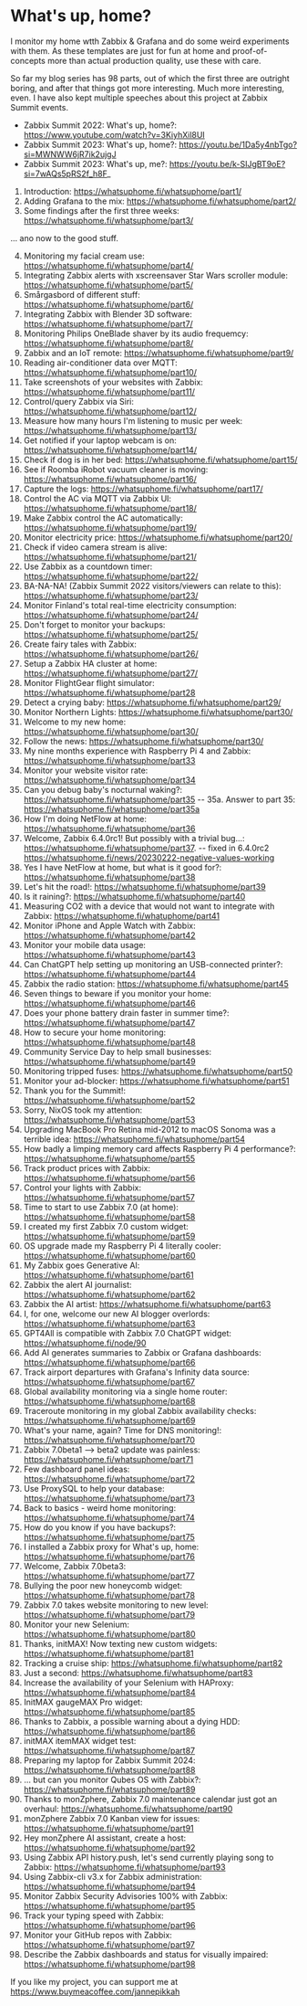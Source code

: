 # What's up, home?

I monitor my home wtth Zabbix & Grafana and do some weird experiments with them. As these templates are just for fun at home and proof-of-concepts more than actual production quality, use these with care.

So far my blog series has 98 parts, out of which the first three are outright boring, and after that things got more interesting. Much more interesting, even. I have also kept multiple speeches about this project at Zabbix Summit events.

- Zabbix Summit 2022: What's up, home?: https://www.youtube.com/watch?v=3KiyhXil8UI
- Zabbix Summit 2023: What's up, home?: https://youtu.be/1Da5y4nbTgo?si=MWNWW6jR7ik2ujgJ
- Zabbix Summit 2023: What's up, me?: https://youtu.be/k-SIJgBT9oE?si=7wAQs5pRS2f_h8F_

1. Introduction: https://whatsuphome.fi/whatsuphome/part1/
2. Adding Grafana to the mix: https://whatsuphome.fi/whatsuphome/part2/
3. Some findings after the first three weeks: https://whatsuphome.fi/whatsuphome/part3/

... ano now to the good stuff.

4. Monitoring my facial cream use: https://whatsuphome.fi/whatsuphome/part4/
5. Integrating Zabbix alerts with xscreensaver Star Wars scroller module: https://whatsuphome.fi/whatsuphome/part5/
6. Smårgasbord of different stuff: https://whatsuphome.fi/whatsuphome/part6/
7. Integrating Zabbix with Blender 3D software: https://whatsuphome.fi/whatsuphome/part7/
8. Monitoring Philips OneBlade shaver by its audio frequemcy: https://whatsuphome.fi/whatsuphome/part8/
9. Zabbix and an IoT remote: https://whatsuphome.fi/whatsuphome/part9/
10. Reading air-conditioner data over MQTT: https://whatsuphome.fi/whatsuphome/part10/
11. Take screenshots of your websites with Zabbix: https://whatsuphome.fi/whatsuphome/part11/
12. Control/query Zabbix via Siri: https://whatsuphome.fi/whatsuphome/part12/
13. Measure how many hours I'm listening to music per week: https://whatsuphome.fi/whatsuphome/part13/
14. Get notified if your laptop webcam is on: https://whatsuphome.fi/whatsuphome/part14/
15. Check if dog is in her bed: https://whatsuphome.fi/whatsuphome/part15/
16. See if Roomba iRobot vacuum cleaner is moving: https://whatsuphome.fi/whatsuphome/part16/
17. Capture the logs: https://whatsuphome.fi/whatsuphome/part17/
18. Control the AC via MQTT via Zabbix UI: https://whatsuphome.fi/whatsuphome/part18/
19. Make Zabbix control the AC automatically: https://whatsuphome.fi/whatsuphome/part19/
20. Monitor electricity price: https://whatsuphome.fi/whatsuphome/part20/
21. Check if video camera stream is alive: https://whatsuphome.fi/whatsuphome/part21/
22. Use Zabbix as a countdown timer: https://whatsuphome.fi/whatsuphome/part22/
23. BA-NA-NA! (Zabbix Summit 2022 visitors/viewers can relate to this): https://whatsuphome.fi/whatsuphome/part23/
24. Monitor Finland's total real-time electricity consumption: https://whatsuphome.fi/whatsuphome/part24/
25. Don't forget to monitor your backups: https://whatsuphome.fi/whatsuphome/part25/
26. Create fairy tales with Zabbix: https://whatsuphome.fi/whatsuphome/part26/
27. Setup a Zabbix HA cluster at home: https://whatsuphome.fi/whatsuphome/part27/
28. Monitor FlightGear flight simulator: https://whatsuphome.fi/whatsuphome/part28
29. Detect a crying baby: https://whatsuphome.fi/whatsuphome/part29/
30. Monitor Northern Lights: https://whatsuphome.fi/whatsuphome/part30/
31. Welcome to my new home: https://whatsuphome.fi/whatsuphome/part30/
32. Follow the news: https://whatsuphome.fi/whatsuphome/part30/
33. My nine months experience with Raspberry Pi 4 and Zabbix: https://whatsuphome.fi/whatsuphome/part33
34. Monitor your website visitor rate: https://whatsuphome.fi/whatsuphome/part34
35. Can you debug baby's nocturnal waking?: https://whatsuphome.fi/whatsuphome/part35 -- 
35a. Answer to part 35: https://whatsuphome.fi/whatsuphome/part35a
36. How I'm doing NetFlow at home: https://whatsuphome.fi/whatsuphome/part36
37. Welcome, Zabbix 6.4.0rc1! But possibly with a trivial bug...: https://whatsuphome.fi/whatsuphome/part37. -- fixed in 6.4.0rc2 https://whatsuphome.fi/news/20230222-negative-values-working
38. Yes I have NetFlow at home, but what is it good for?: https://whatsuphome.fi/whatsuphome/part38
39. Let's hit the road!: https://whatsuphome.fi/whatsuphome/part39
40. Is it raining?: https://whatsuphome.fi/whatsuphome/part40
41. Measuring CO2 with a device that would not want to integrate with Zabbix: https://whatsuphome.fi/whatuphome/part41
42. Monitor iPhone and Apple Watch with Zabbix: https://whatsuphome.fi/whatsuphome/part42
43. Monitor your mobile data usage: https://whatsuphome.fi/whatsuphome/part43
44. Can ChatGPT help setting up monitoring an USB-connected printer?: https://whatsuphome.fi/whatsuphome/part44
45. Zabbix the radio station: https://whatsuphome.fi/whatsuphome/part45
46. Seven things to beware if you monitor your home: https://whatsuphome.fi/whatsuphome/part46
47. Does your phone battery drain faster in summer time?: https://whatsuphome.fi/whatsuphome/part47
48. How to secure your home monitoring: https://whatsuphome.fi/whatsuphome/part48
49. Community Service Day to help small businesses: https://whatsuphome.fi/whatsuphome/part49
50. Monitoring tripped fuses: https://whatsuphome.fi/whatsuphome/part50
51. Monitor your ad-blocker: https://whatsuphome.fi/whatsuphome/part51
52. Thank you for the Summit!: https://whatsuphome.fi/whatsuphome/part52
53. Sorry, NixOS took my attention: https://whatsuphome.fi/whatsuphome/part53
54. Upgrading MacBook Pro Retina mid-2012 to macOS Sonoma was a terrible idea: https://whatsuphome.fi/whatsuphome/part54
55. How badly a limping memory card affects Raspberry Pi 4 performance?: https://whatsuphome.fi/whatsuphome/part55
56. Track product prices with Zabbix: https://whatsuphome.fi/whatsuphome/part56
57. Control your lights with Zabbix: https://whatsuphome.fi/whatsuphome/part57
58. Time to start to use Zabbix 7.0 (at home): https://whatsuphome.fi/whatsuphome/part58
59. I created my first Zabbix 7.0 custom widget: https://whatsuphome.fi/whatsuphome/part59
60. OS upgrade made my Raspberry Pi 4 literally cooler: https://whatsuphome.fi/whatsuphome/part60
61. My Zabbix goes Generative AI: https://whatsuphome.fi/whatsuphome/part61
62. Zabbix the alert AI journalist: https://whatsuphome.fi/whatsuphome/part62
63. Zabbix the AI artist: https://whatsuphome.fi/whatsuphome/part63
64. I, for one, welcome our new AI blogger overlords: https://whatsuphome.fi/whatsuphome/part63
65. GPT4All is compatible with Zabbix 7.0 ChatGPT widget: https://whatsuphome.fi/node/90
66. Add AI generates summaries to Zabbix or Grafana dashboards: https://whatsuphome.fi/whatsuphome/part66
67. Track airport departures with Grafana's Infinity data source: https://whatsuphome.fi/whatsuphome/part67
68. Global availability monitoring via a single home router: https://whatsuphome.fi/whatsuphome/part68
69. Traceroute monitoring in my global Zabbix availability checks: https://whatsuphome.fi/whatsuphome/part69
70. What's your name, again? Time for DNS monitoring!: https://whatsuphome.fi/whatsuphome/part70
71. Zabbix 7.0beta1 --> beta2 update was painless: https://whatsuphome.fi/whatsuphome/part71
72. Few dashboard panel ideas: https://whatsuphome.fi/whatsuphome/part72
73. Use ProxySQL to help your database: https://whatsuphome.fi/whatsuphome/part73
74. Back to basics - weird home monitoring: https://whatsuphome.fi/whatsuphome/part74
75. How do you know if you have backups?: https://whatsuphome.fi/whatsuphome/part75
76. I installed a Zabbix proxy for What's up, home: https://whatsuphome.fi/whatsuphome/part76
77. Welcome, Zabbix 7.0beta3: https://whatsuphome.fi/whatsuphome/part77
78. Bullying the poor new honeycomb widget: https://whatsuphome.fi/whatsuphome/part78
79. Zabbix 7.0 takes website monitoring to new level: https://whatsuphome.fi/whatsuphome/part79
80. Monitor your new Selenium: https://whatsuphome.fi/whatsuphome/part80
81. Thanks, initMAX! Now texting new custom widgets: https://whatsuphome.fi/whatsuphome/part81
82. Tracking a cruise ship: https://whatsuphome.fi/whatsuphome/part82
83. Just a second: https://whatsuphome.fi/whatsuphome/part83
84. Increase the availability of your Selenium with HAProxy: https://whatsuphome.fi/whatsuphome/part84
85. InitMAX gaugeMAX Pro widget: https://whatsuphome.fi/whatsuphome/part85
86. Thanks to Zabbix, a possible warning about a dying HDD: https://whatsuphome.fi/whatsuphome/part86
87. initMAX itemMAX widget test: https://whatsuphome.fi/whatsuphome/part87
88. Preparing my laptop for Zabbix Summit 2024: https://whatsuphome.fi/whatsuphome/part88
89. ... but can you monitor Qubes OS with Zabbix?: https://whatsuphome.fi/whatsuphome/part89
90. Thanks to monZphere, Zabbix 7.0 maintenance calendar just got an overhaul: https://whatsuphome.fi/whatsuphome/part90
91. monZphere Zabbix 7.0 Kanban view for issues: https://whatsuphome.fi/whatsuphome/part91
92. Hey monZphere AI assistant, create a host: https://whatsuphome.fi/whatsuphome/part92
93. Using Zabbix API history.push, let's send currently playing song to Zabbix: https://whatsuphome.fi/whatsuphome/part93
94. Using Zabbix-cli v3.x for Zabbix administration: https://whatsuphome.fi/whatsuphome/part94
95. Monitor Zabbix Security Advisories 100% with Zabbix: https://whatsuphome.fi/whatsuphome/part95
96. Track your typing speed with Zabbix: https://whatsuphome.fi/whatsuphome/part96
97. Monitor your GitHub repos with Zabbix: https://whatsuphome.fi/whatsuphome/part97
98. Describe the Zabbix dashboards and status for visually impaired: https://whatsuphome.fi/whatsuphome/part98

If you like my project, you can support me at https://www.buymeacoffee.com/jannepikkah 
